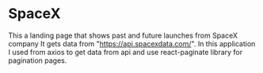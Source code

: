 # SpaceX
This a landing page that shows past and future launches from SpaceX company
It gets data from "https://api.spacexdata.com/".
In this application I used from axios to get data from api and use react-paginate library for pagination pages.
